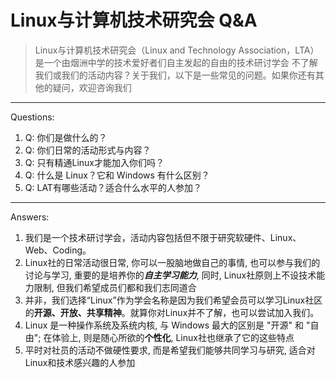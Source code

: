 # Linux与计算机技术研究会 Q&A

> Linux与计算机技术研究会（Linux and Technology Association，LTA）是一个由烟洲中学的技术爱好者们自主发起的自由的技术研讨学会
> 不了解我们或我们的活动内容？关于我们，以下是一些常见的问题。如果你还有其他的疑问，欢迎咨询我们

---
Questions:

1. Q: 你们是做什么的？
2. Q: 你们日常的活动形式与内容？
3. Q: 只有精通Linux才能加入你们吗？
4. Q: 什么是 Linux？它和 Windows 有什么区别？
5. Q: LAT有哪些活动？适合什么水平的人参加？

---
Answers:

1. 我们是一个技术研讨学会，活动内容包括但不限于研究软硬件、Linux、Web、Coding。
2. Linux社的日常活动很日常, 你可以一股脑地做自己的事情, 也可以参与我们的讨论与学习, 重要的是培养你的***自主学习能力***, 同时, Linux社原则上不设技术能力限制, 但我们希望成员们都和我们志同道合
3. 并非，我们选择“Linux”作为学会名称是因为我们希望会员可以学习Linux社区的**开源、开放、共享精神**。就算你对Linux并不了解，也可以尝试加入我们。
4. Linux 是一种操作系统及系统内核, 与 Windows 最大的区别是 "开源" 和 "自由"; 在体验上, 则是随心所欲的**个性化**, Linux社也继承了它的这些特点
5. 平时对社员的活动不做硬性要求, 而是希望我们能够共同学习与研究, 适合对Linux和技术感兴趣的人参加
